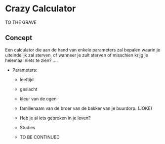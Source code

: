 # Crazy Calculator
TO THE GRAVE
## Concept
Een calculator die aan de hand van enkele parameters zal bepalen waarin je uiteindelijk zal sterven, of wanneer je zult sterven
of misschien krijg je helemaal niets te zien? ....

- Parameters:
    - leeftijd
    - geslacht
    - kleur van de ogen
    - familienaam van de broer van de bakker van je buurdorp. (JOKE)
    - Heb je al iets gebroken in je leven?
    - Studies

    - TO BE CONTINUED
